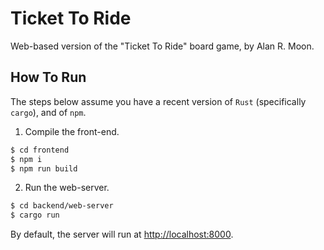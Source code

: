# Ticket To Ride
Web-based version of the "Ticket To Ride" board game, by Alan R. Moon.

## How To Run
The steps below assume you have a recent version of `Rust` (specifically `cargo`), and of `npm`.

1. Compile the front-end.
```bash
$ cd frontend
$ npm i
$ npm run build
```

2. Run the web-server.
```bash
$ cd backend/web-server
$ cargo run
```

By default, the server will run at [http://localhost:8000](http://localhost:8000).